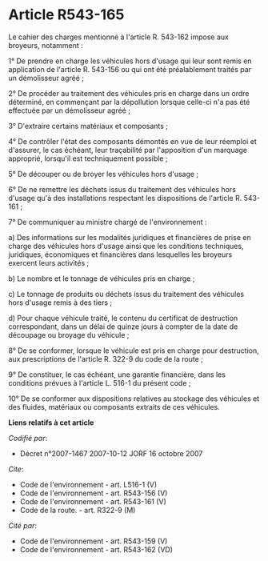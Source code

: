 # Article R543-165

Le cahier des charges mentionné à l'article R. 543-162 impose aux broyeurs, notamment :

1° De prendre en charge les véhicules hors d'usage qui leur sont remis en application de l'article R. 543-156 ou qui ont été
préalablement traités par un démolisseur agréé ;

2° De procéder au traitement des véhicules pris en charge dans un ordre déterminé, en commençant par la dépollution lorsque
celle-ci n'a pas été effectuée par un démolisseur agréé ;

3° D'extraire certains matériaux et composants ;

4° De contrôler l'état des composants démontés en vue de leur réemploi et d'assurer, le cas échéant, leur traçabilité par
l'apposition d'un marquage approprié, lorsqu'il est techniquement possible ;

5° De découper ou de broyer les véhicules hors d'usage ;

6° De ne remettre les déchets issus du traitement des véhicules hors d'usage qu'à des installations respectant les
dispositions de l'article R. 543-161 ;

7° De communiquer au ministre chargé de l'environnement :

a) Des informations sur les modalités juridiques et financières de prise en charge des véhicules hors d'usage ainsi que les
conditions techniques, juridiques, économiques et financières dans lesquelles les broyeurs exercent leurs activités ;

b) Le nombre et le tonnage de véhicules pris en charge ;

c) Le tonnage de produits ou déchets issus du traitement des véhicules hors d'usage remis à des tiers ;

d) Pour chaque véhicule traité, le contenu du certificat de destruction correspondant, dans un délai de quinze jours à
compter de la date de découpage ou broyage du véhicule ;

8° De se conformer, lorsque le véhicule est pris en charge pour destruction, aux prescriptions de l'article R. 322-9 du code
de la route ;

9° De constituer, le cas échéant, une garantie financière, dans les conditions prévues à l'article L. 516-1 du présent code ;

10° De se conformer aux dispositions relatives au stockage des véhicules et des fluides, matériaux ou composants extraits de
ces véhicules.

**Liens relatifs à cet article**

_Codifié par_:

  - Décret n°2007-1467 2007-10-12 JORF 16 octobre 2007

_Cite_:

  - Code de l'environnement - art. L516-1 (V)
  - Code de l'environnement - art. R543-156 (V)
  - Code de l'environnement - art. R543-161 (V)
  - Code de la route. - art. R322-9 (M)

_Cité par_:

  - Code de l'environnement - art. R543-159 (V)
  - Code de l'environnement - art. R543-162 (VD)
